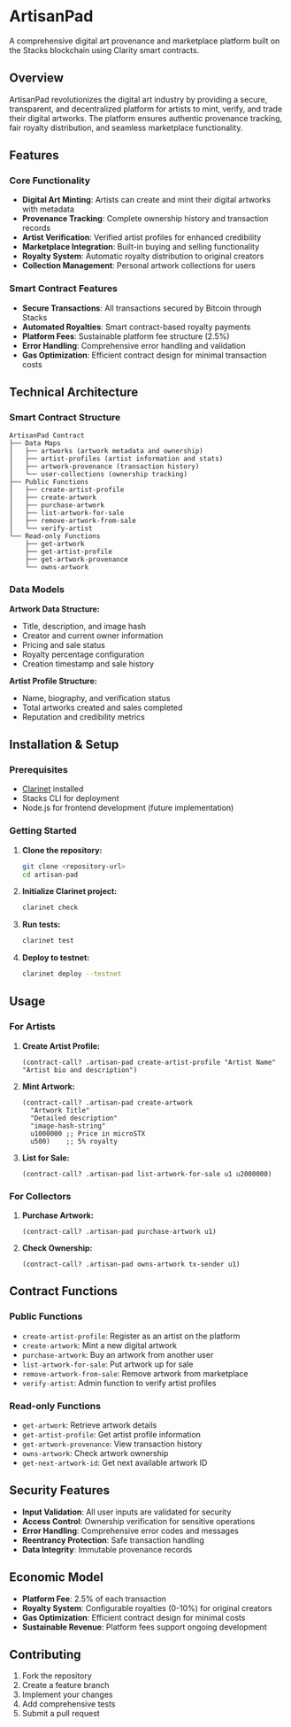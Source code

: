 # ArtisanPad

A comprehensive digital art provenance and marketplace platform built on the Stacks blockchain using Clarity smart contracts.

## Overview

ArtisanPad revolutionizes the digital art industry by providing a secure, transparent, and decentralized platform for artists to mint, verify, and trade their digital artworks. The platform ensures authentic provenance tracking, fair royalty distribution, and seamless marketplace functionality.

## Features

### Core Functionality
- **Digital Art Minting**: Artists can create and mint their digital artworks with metadata
- **Provenance Tracking**: Complete ownership history and transaction records
- **Artist Verification**: Verified artist profiles for enhanced credibility
- **Marketplace Integration**: Built-in buying and selling functionality
- **Royalty System**: Automatic royalty distribution to original creators
- **Collection Management**: Personal artwork collections for users

### Smart Contract Features
- **Secure Transactions**: All transactions secured by Bitcoin through Stacks
- **Automated Royalties**: Smart contract-based royalty payments
- **Platform Fees**: Sustainable platform fee structure (2.5%)
- **Error Handling**: Comprehensive error handling and validation
- **Gas Optimization**: Efficient contract design for minimal transaction costs

## Technical Architecture

### Smart Contract Structure
```
ArtisanPad Contract
├── Data Maps
│   ├── artworks (artwork metadata and ownership)
│   ├── artist-profiles (artist information and stats)
│   ├── artwork-provenance (transaction history)
│   └── user-collections (ownership tracking)
├── Public Functions
│   ├── create-artist-profile
│   ├── create-artwork
│   ├── purchase-artwork
│   ├── list-artwork-for-sale
│   ├── remove-artwork-from-sale
│   └── verify-artist
└── Read-only Functions
    ├── get-artwork
    ├── get-artist-profile
    ├── get-artwork-provenance
    └── owns-artwork
```

### Data Models

**Artwork Data Structure:**
- Title, description, and image hash
- Creator and current owner information
- Pricing and sale status
- Royalty percentage configuration
- Creation timestamp and sale history

**Artist Profile Structure:**
- Name, biography, and verification status
- Total artworks created and sales completed
- Reputation and credibility metrics

## Installation & Setup

### Prerequisites
- [Clarinet](https://github.com/hirosystems/clarinet) installed
- Stacks CLI for deployment
- Node.js for frontend development (future implementation)

### Getting Started

1. **Clone the repository:**
   ```bash
   git clone <repository-url>
   cd artisan-pad
   ```

2. **Initialize Clarinet project:**
   ```bash
   clarinet check
   ```

3. **Run tests:**
   ```bash
   clarinet test
   ```

4. **Deploy to testnet:**
   ```bash
   clarinet deploy --testnet
   ```

## Usage

### For Artists

1. **Create Artist Profile:**
   ```clarity
   (contract-call? .artisan-pad create-artist-profile "Artist Name" "Artist bio and description")
   ```

2. **Mint Artwork:**
   ```clarity
   (contract-call? .artisan-pad create-artwork 
     "Artwork Title" 
     "Detailed description" 
     "image-hash-string" 
     u1000000 ;; Price in microSTX
     u500)    ;; 5% royalty
   ```

3. **List for Sale:**
   ```clarity
   (contract-call? .artisan-pad list-artwork-for-sale u1 u2000000)
   ```

### For Collectors

1. **Purchase Artwork:**
   ```clarity
   (contract-call? .artisan-pad purchase-artwork u1)
   ```

2. **Check Ownership:**
   ```clarity
   (contract-call? .artisan-pad owns-artwork tx-sender u1)
   ```

## Contract Functions

### Public Functions
- `create-artist-profile`: Register as an artist on the platform
- `create-artwork`: Mint a new digital artwork
- `purchase-artwork`: Buy an artwork from another user
- `list-artwork-for-sale`: Put artwork up for sale
- `remove-artwork-from-sale`: Remove artwork from marketplace
- `verify-artist`: Admin function to verify artist profiles

### Read-only Functions
- `get-artwork`: Retrieve artwork details
- `get-artist-profile`: Get artist profile information
- `get-artwork-provenance`: View transaction history
- `owns-artwork`: Check artwork ownership
- `get-next-artwork-id`: Get next available artwork ID

## Security Features

- **Input Validation**: All user inputs are validated for security
- **Access Control**: Ownership verification for sensitive operations
- **Error Handling**: Comprehensive error codes and messages
- **Reentrancy Protection**: Safe transaction handling
- **Data Integrity**: Immutable provenance records

## Economic Model

- **Platform Fee**: 2.5% of each transaction
- **Royalty System**: Configurable royalties (0-10%) for original creators
- **Gas Optimization**: Efficient contract design for minimal costs
- **Sustainable Revenue**: Platform fees support ongoing development

## Contributing

1. Fork the repository
2. Create a feature branch
3. Implement your changes
4. Add comprehensive tests
5. Submit a pull request

